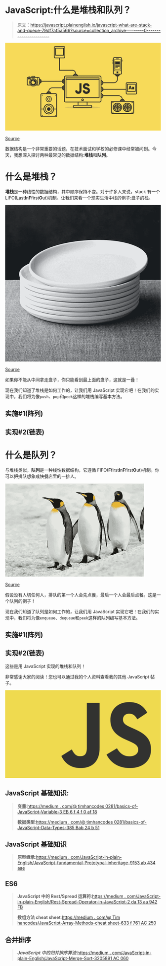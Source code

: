# JavaScript:什么是堆栈和队列？

> 原文：<https://javascript.plainenglish.io/javascript-what-are-stack-and-queue-79df7af5a566?source=collection_archive---------0----------------------->

![](img/1fe3c93cfdd2c7a20b47d14ac580b732.png)

[Source](https://www.google.com/url?sa=i&source=images&cd=&cad=rja&uact=8&ved=2ahUKEwjg8rDK863hAhWEON8KHX_xDAEQjB16BAgBEAQ&url=https%3A%2F%2Fwww.purelogics.net%2Fblog%2Fthe-good-and-the-bad-of-javascript%2F&psig=AOvVaw15k794h2BDA5kwhvuVjtK0&ust=1554173968672902)

数据结构是一个非常重要的话题，在技术面试和学校的必修课中经常被问到。今天，我想深入探讨两种最常见的数据结构:**堆栈**和**队列**。

# 什么是堆栈？

**堆栈**是一种线性的数据结构，其中顺序保持不变。对于许多人来说，stack 有一个 LIFO(**L**ast**I**n**F**first**O**ut)机制。让我们来看一个现实生活中栈的例子:盘子的栈。

![](img/3d9fe9d62afd8e7f58a35329cb590e8f.png)

[Source](https://www.google.com/url?sa=i&source=images&cd=&cad=rja&uact=8&ved=2ahUKEwi657yTqLDhAhUJON8KHaOmDDwQjB16BAgBEAQ&url=https%3A%2F%2Fwww.crateandbarrel.com%2Fset-of-8-logan-stacking-dinner-plates%2Fs454005&psig=AOvVaw2LUh1DTzMSuJS53Lm1T5v0&ust=1554255746595536)

如果你不能从中间拿走盘子，你只能看到最上面的盘子，这就是一叠！

现在我们知道了堆栈是如何工作的，让我们用 JavaScript 实现它吧！在我们的实现中，我们将为像`push`、`pop`和`peek`这样的堆栈编写基本方法。

## 实施#1(阵列)

## 实现#2(链表)

# 什么是队列？

与堆栈类似，**队列**是一种线性数据结构，它遵循 FIFO(**F**first**I**n**F**first**O**ut)机制。你可以把排队想象成快餐店里的一排人。

![](img/29a0454d2966356689940102aa9593b4.png)

[Source](https://www.google.com/url?sa=i&source=images&cd=&cad=rja&uact=8&ved=2ahUKEwigtYb117LhAhUkU98KHXIoCeoQjB16BAgBEAQ&url=https%3A%2F%2Fwww.masterfile.com%2Fsearch%2Fen%2Fsingle%2Bfile%2Bline%2Bpenguins&psig=AOvVaw11nkQ1cbJZtcJzbea5InlZ&ust=1554338245709398)

假设没有人切任何人，排队的第一个人会先点餐，最后一个人会最后点餐。这是一个队列的例子！

现在我们知道了队列是如何工作的，让我们用 JavaScript 实现它吧！在我们的实现中，我们将为像`enqueue`、`dequeue`和`peek`这样的队列编写基本方法。

## 实施#1(阵列)

## 实现#2(链表)

这些是用 JavaScript 实现的堆栈和队列！

非常感谢大家的阅读！您也可以通过我的个人资料查看我的其他 JavaScript 帖子。

![](img/6249918991d844f7000a73844195ae3a.png)

## JavaScript 基础知识:

> **变量**:[https://medium . com/@ timhancodes 0281/basics-of-JavaScript-Variable-3 EB 6 f 4 f 0 af 18](https://medium.com/@timhancodes0281/basics-of-javascript-variable-3eb6f4f0af18)
> 
> **数据类型**:[https://medium . com/@ timhancodes 0281/basics-of-JavaScript-Data-Types-385 Bab 24 b 51](https://medium.com/@timhancodes0281/basics-of-javascript-data-types-385bab24b51)

## JavaScript 基础知识

> **原型继承**:[https://medium . com/JavaScript-in-plain-English/JavaScript-fundamental-Prototypal-inheritage-9153 ab 434 aae](https://medium.com/javascript-in-plain-english/javascript-fundamental-prototypal-inheritance-9153ab434aae)

## ES6

> **JavaScript 中的 Rest/Spread 运算符**:[https://medium . com/JavaScript-in-plain-English/Rest-Spread-Operator-in-JavaScript-2 da 13 aa 942 FB](https://medium.com/javascript-in-plain-english/rest-spread-operator-in-javascript-2da13aa942fb)
> 
> **数组方法 cheat sheet**:[https://medium . com/@ Tim hancodes/JavaScript-Array-Methods-cheat sheet-633 f 761 AC 250](https://medium.com/@timhancodes/javascript-array-methods-cheatsheet-633f761ac250)

## 合并排序

> ***JavaScript 中的归并排序算法***:[https://medium . com/JavaScript-in-plain-English/JavaScript-Merge-Sort-3205891 AC 060](https://medium.com/javascript-in-plain-english/javascript-merge-sort-3205891ac060)